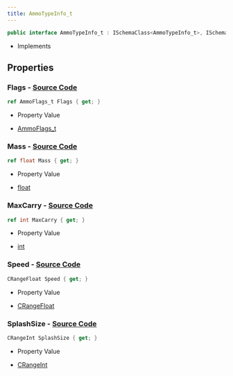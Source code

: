```yaml
---
title: AmmoTypeInfo_t
---
```


```csharp
public interface AmmoTypeInfo_t : ISchemaClass<AmmoTypeInfo_t>, ISchemaField, ISchemaClass, INativeHandle
```

- Implements

## Properties

### **Flags** - [Source Code](https://github.com/swiftly-solution/swiftlys2/blob/main/managed/src/SwiftlyS2.Generated/Schemas/Interfaces/AmmoTypeInfo_t.cs#L20)

```csharp
ref AmmoFlags_t Flags { get; }
```

- Property Value

- [AmmoFlags_t](/docs/api/shared/schemadefinitions/ammoflags_t)

### **Mass** - [Source Code](https://github.com/swiftly-solution/swiftlys2/blob/main/managed/src/SwiftlyS2.Generated/Schemas/Interfaces/AmmoTypeInfo_t.cs#L22)

```csharp
ref float Mass { get; }
```

- Property Value

- [float](https://learn.microsoft.com/dotnet/api/system.single)

### **MaxCarry** - [Source Code](https://github.com/swiftly-solution/swiftlys2/blob/main/managed/src/SwiftlyS2.Generated/Schemas/Interfaces/AmmoTypeInfo_t.cs#L16)

```csharp
ref int MaxCarry { get; }
```

- Property Value

- [int](https://learn.microsoft.com/dotnet/api/system.int32)

### **Speed** - [Source Code](https://github.com/swiftly-solution/swiftlys2/blob/main/managed/src/SwiftlyS2.Generated/Schemas/Interfaces/AmmoTypeInfo_t.cs#L24)

```csharp
CRangeFloat Speed { get; }
```

- Property Value

- [CRangeFloat](/docs/api/shared/schemadefinitions/crangefloat)

### **SplashSize** - [Source Code](https://github.com/swiftly-solution/swiftlys2/blob/main/managed/src/SwiftlyS2.Generated/Schemas/Interfaces/AmmoTypeInfo_t.cs#L18)

```csharp
CRangeInt SplashSize { get; }
```

- Property Value

- [CRangeInt](/docs/api/shared/schemadefinitions/crangeint)

